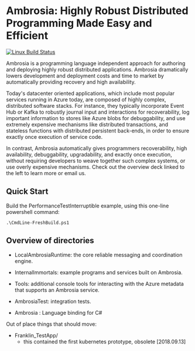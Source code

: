 Ambrosia: Highly Robust Distributed Programming Made Easy and Efficient
=======================================================================

[![Linux Build Status](https://msrfranklin.visualstudio.com/Franklin/_apis/build/status/Linux%20-%20Docker)](https://msrfranklin.visualstudio.com/Franklin/_build/latest?definitionId=18)

Ambrosia is a programming language independent approach for authoring
and deploying highly robust distributed applications. Ambrosia 
dramatically lowers development and deployment costs and time to
market by automatically providing recovery and high availability.

Today's datacenter oriented applications, which include most popular
services running in Azure today, are composed of highly complex,
distributed software stacks. For instance, they typically incorporate
Event Hub or Kafka to robustly journal input and interactions for
recoverability, log important information to stores like Azure blobs
for debuggability, and use extremely expensive mechanisms like
distributed transactions, and stateless functions with distributed
persistent back-ends, in order to ensure exactly once execution of
service code.

In contrast, Ambrosia automatically gives programmers recoverability,
high availability, debuggability, upgradability, and exactly once
execution, without requiring developers to weave together such complex
systems, or use overly expensive mechanisms. Check out the overview
deck linked to the left to learn more or email us.

Quick Start
-----------

Build the PerformanceTestInterruptible example, using this one-line
powershell command:

    .\CmdLine-FreshBuild.ps1

Overview of directories
-----------------------

 * LocalAmbrosiaRuntime: the core reliable messaging and coordination engine.

 * InternalImmortals: example programs and services built on Ambrosia.

 * Tools: additional console tools for interacting with the Azure
           metadata that supports an Ambrosia service.

 * AmbrosiaTest: integration tests.

 * Ambrosia : Language binding for C#
 
Out of place things that should move:

 * Franklin_TestApp/
   - this contained the first kubernetes prototype, obsolete [2018.09.13]





